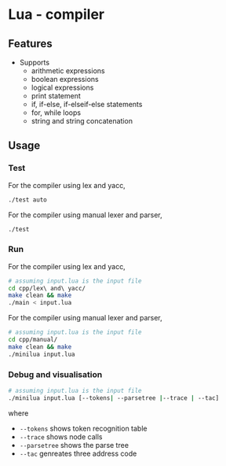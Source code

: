# Lua - compiler

## Features
- Supports
    - arithmetic expressions
    - boolean expressions
    - logical expressions
    - print statement
    - if, if-else, if-elseif-else statements
    - for, while loops
    - string and string concatenation

## Usage
### Test
For the compiler using lex and yacc, 
```sh
./test auto
```
For the compiler using manual lexer and parser, 
```sh
./test
```
### Run
For the compiler using lex and yacc, 
```sh
# assuming input.lua is the input file
cd cpp/lex\ and\ yacc/
make clean && make
./main < input.lua 
```
For the compiler using manual lexer and parser, 
```sh
# assuming input.lua is the input file
cd cpp/manual/
make clean && make
./minilua input.lua
```

### Debug and visualisation
```sh
# assuming input.lua is the input file
./minilua input.lua [--tokens| --parsetree |--trace | --tac]

```

where

- `--tokens` shows token recognition table
- `--trace` shows node calls
- `--parsetree` shows the parse tree
- `--tac` genreates three address code
